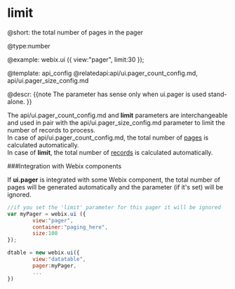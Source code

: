 limit
=============


@short: the total number of pages in the pager
	

@type:number

@example:
webix.ui ({
	view:"pager",
	limit:30
});

@template:	api_config
@relatedapi:api/ui.pager_count_config.md, api/ui.pager_size_config.md
	
@descr:
{{note
The parameter has sense only when ui.pager is used stand-alone.
}}

The api/ui.pager_count_config.md and **limit** parameters are interchangeable and used in pair with the api/ui.pager_size_config.md parameter to limit the number of records to process.<br>
In case of api/ui.pager_count_config.md, the total number of <u>pages</u> is calculated automatically.<br>
In case of **limit**, the total number of <u>records</u> is calculated automatically.



###Integration with Webix components

If **ui.pager** is integrated with some Webix component, the total number of pages will be generated automatically and the parameter (if it's set) will be ignored.


~~~js
//if you set the 'limit' parameter for this pager it will be ignored
var myPager = webix.ui ({
		view:"pager",
		container:"paging_here",
		size:100
});

dtable = new webix.ui({
		view:"datatable",
        pager:myPager,
        ...
})
~~~





